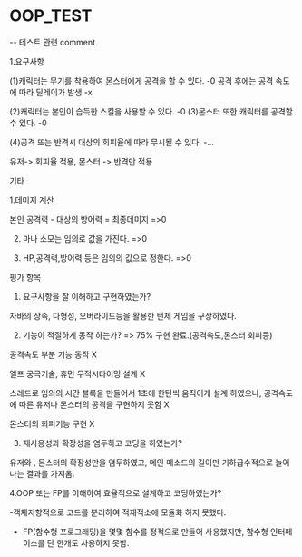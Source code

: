 # OOP_TEST


-- 테스트 관련 comment



1.요구사항 

(1)캐릭터는 무기를 착용하여 몬스터에게 공격을 할 수 있다. -0 
	공격 후에는 공격 속도에 따라 딜레이가 발생 -x 

(2)캐릭터는 본인이 습득한 스킬을 사용할 수 있다. -0 
(3)몬스터 또한 캐릭터를 공격할 수 있다. -0 

(4)공격 또는 반격시 대상의 회피율에 따라 무시될 수 있다. -... 

유저-> 회피율 적용, 몬스터 -> 반격만 적용  

기타

1.데미지 계산

본인 공격력 - 대상의 방어력 = 최종데미지 =>0

2. 마나 소모는 임의로 값을 가진다.  =>0

3. HP,공격력,방어력 등은 임의의 값으로 정한다. =>0




평가 항목 

1. 요구사항을 잘 이해하고 구현하였는가?

자바의 상속, 다형성, 오버라이드등을 활용한 턴제 게임을 구상하였다. 

2. 기능이 적절하게 동작 하는가? => 75% 구현 완료.(공격속도,몬스터 회피등)

공격속도 부분 기능 동작 X

엘프 궁극기술, 휴먼 무적시타이밍 설계 X

스레드로 임의의 시간 블록을 만들어서 1초에 한턴씩 움직이게 설계 하였으나,
공격속도에 따른 유저나 몬스터의 공격을 구현하지 못함 X

몬스터의 회피기능 구현 X


3. 재사용성과 확장성을 염두하고 코딩을 하였는가?

유저와 , 몬스터의 확장성만을 염두하였고, 메인 메소드의 길이만 기하급수적으로 늘어나는 결과를 
가져옴.

4.OOP 또는 FP를 이해하여 효율적으로 설계하고 코딩하였는가?

-객체지향적으로 코드를 분리하여 적재적소에 모듈화 하지 못했다. 
- FP(함수형 프로그래밍)을 몇몇 함수를 정적으로 만들어 사용했지만, 함수형 인터페이스를 단 한개도 사용하지 못함. 

 

